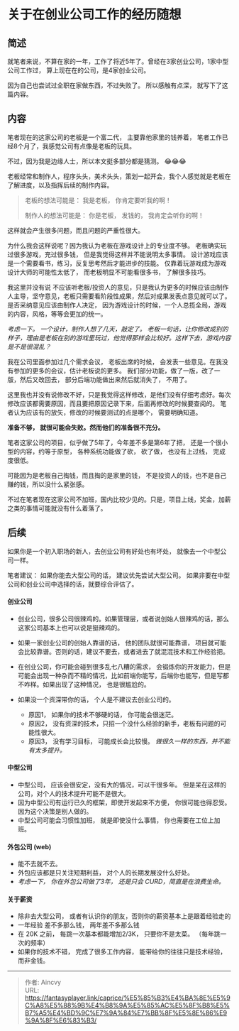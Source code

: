 # 关于在创业公司工作的经历随想


## 简述

就笔者来说，不算在家的一年，工作了将近5年了。曾经在3家创业公司，1家中型公司工作过， 算上现在在的公司，是4家创业公司。 

因为自己也尝试过全职在家做东西，不过失败了。 所以感触有点深， 就写下了这篇内容。



## 内容

笔者现在的这家公司的老板是一个富二代， 主要靠他家里的钱养着， 笔者工作已经8个月了，我感觉公司有点像是老板的玩具。

不过，因为我是边缘人士，所以本文挺多部分都是猜测。 :joy::joy::joy:

老板经常和制作人，程序头头，美术头头，策划一起开会，我个人感觉就是老板在了解进度，以及指挥后续的制作内容。

> 老板的想法可能是： 我是老板， 你肯定要听我的啊！
>
> 制作人的想法可能是：  你是老板， 发钱的， 我肯定会听你的啊！

这样就会产生很多问题，而且问题的严重性很大。 

为什么我会这样说呢？因为我认为老板在游戏设计上的专业度不够。  老板确实玩过很多游戏，充过很多钱， 但是我觉得这样并不能说明太多事情。 设计游戏应该是一个需要看书，练习，反复思考然后才能进步的技能。 仅靠着玩游戏成为游戏设计大师的可能性太低了， 而老板明显不可能看很多书， 了解很多技巧。  

我这里并没有说 不应该听老板/投资人的意见，只是我认为更多的时候应该由制作人主导，坚守意见，老板只需要看阶段性成果，然后对成果发表点意见就可以了。是否采纳意见应该由制作人决定， 因为游戏设计的时候，一个人总揽全局，游戏的内容，风格，等等会更加的统一。 

*考虑一下。 一个设计，制作人想了几天，敲定了。 老板一句话，让你修改成别的样子，理由是老板在别的游戏里玩过，他觉得那样会比较好。这样下去，游戏内容是不是很混乱？*

我在公司里面参加过几个需求会议， 老板出席的时候， 会发表一些意见。在我没有参加的更多的会议，估计老板说的更多。 我们部分功能，做了一版，改了一版，然后又改回去， 部分后端功能做出来然后就消失了， 不用了。  

这里我也并没有说修改不好，只是我觉得这样修改，是他们没有仔细考虑好。每次修改应该都需要原因，而且要把原因记录下来，后面再修改的时候要查阅的。 笔者认为应该有的放矢，修改的时候要测试的点是哪个， 需要明确知道。

**准备不够， 就很可能会失败。然而他们的准备很不充分。**

笔者这家公司的项目，似乎做了5年了，今年差不多是第6年了把， 还是一个很小型的内容，约等于原型， 各种系统功能做了砍， 砍了做， 也没有上过线， 完成度很低。

可能因为是老板自己掏钱，而且掏的是家里的钱， 不是投资人的钱，也不是自己赚的钱，所以没什么紧张感。

不过在笔者现在这家公司不加班，国内比较少见的。只是，项目上线，奖金，加薪之类的事情可能就没有什么着落了。



## 后续

如果你是一个初入职场的新人，去创业公司有好处也有坏处， 就像去一个中型公司一样。

笔者建议：  如果你能去大型公司的话， 建议优先尝试大型公司。  如果非要在中型公司和创业公司中选择的话，就要综合评估了。 

####  创业公司

- 创业公司，很多公司很辣鸡的。如果管理层，或者说创始人很辣鸡的话，那么这家公司基本上也可以说是挺辣鸡的。

- 如果一家创业公司的创始人靠谱的话， 他的团队就很可能靠谱， 项目就可能会比较靠谱。否则的话，建议不要去，或者进去了就混混技术和工作经验把。

- 在创业公司，你可能会碰到很多乱七八糟的需求， 会锻炼你的开发能力，但是可能会出现一种杂而不精的情况，比如前端你能写，后端你也能写，但是写都不咋样。如果出现了这种情况， 也是很尴尬的。
- 如果没一个资深带你的话， 个人是不建议去创业公司的。  
  - 原因1，  如果你的技术不够硬的话， 你可能会很迷茫。
  - 原因2， 没有资深的技术，只招一个没什么经验的新手，老板有问题的可能性很大。
  - 原因3， 没有学习目标， 可能成长会比较慢。 *做很久一样的东西，并不能有太多提升。*

#### 中型公司

- 中型公司， 应该会很安定，没有大的情况，可以干很多年。 但是呆在这样的公司，对个人的技术提升可能不是很大。
- 因为中型公司有运行已久的框架，即使开发起来不方便， 你很可能也得忍受。 因为这个决策是别人做的。 
- 中型公司可能会习惯性加班， 就是即使没什么事情， 你也需要在工位上加班。



#### 外包公司 (web)

- 能不去就不去。
- 外包应该都是只关注短期利益， 对个人的长期发展没什么好处。 
- *考虑一下， 你在外包公司做了3年， 还是只会 CURD，简直是在浪费生命。*



#### 关于薪资

- 除非去大型公司， 或者有认识你的朋友，否则你的薪资基本上是跟着经验走的
- 一年经验 差不多那么钱， 两年差不多那么钱
- 在 20K 之前， 每跳一次基本都能增加2/3K， 只要你不是太菜。 （每年跳一次的频率）
- 如果你的技术不错， 完成了很多工作内容， 能带给你的往往只是技术经验， 而非金钱。



---

> 作者: Aincvy  
> URL: https://fantasyplayer.link/caprice/%E5%85%B3%E4%BA%8E%E5%9C%A8%E5%88%9B%E4%B8%9A%E5%85%AC%E5%8F%B8%E5%B7%A5%E4%BD%9C%E7%9A%84%E7%BB%8F%E5%8E%86%E9%9A%8F%E6%83%B3/  

